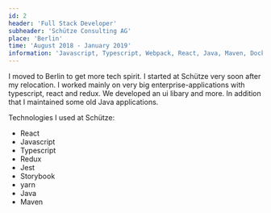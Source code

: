 ```yaml
---
id: 2
header: 'Full Stack Developer'
subheader: 'Schütze Consulting AG'
place: 'Berlin'
time: 'August 2018 - January 2019'
information: 'Javascript, Typescript, Webpack, React, Java, Maven, Docker'
---
```


I moved to Berlin to get more tech spirit. I started at Schütze very soon after my relocation. I worked mainly on very big enterprise-applications with typescript, react and redux. We developed an ui libary and more. In addition that I maintained some old Java applications.

Technologies I used at Schütze:

- React
- Javascript
- Typescript
- Redux
- Jest
- Storybook
- yarn
- Java
- Maven
